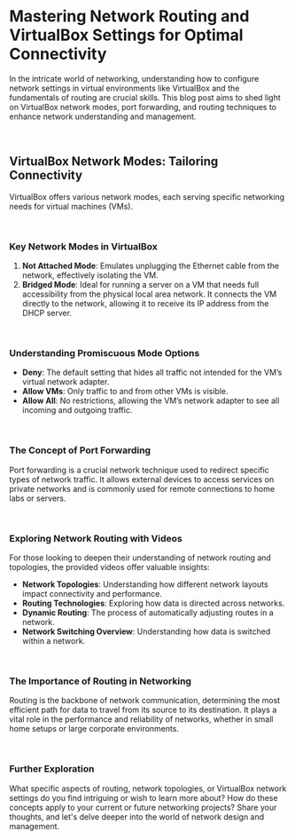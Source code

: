 # Mastering Network Routing and VirtualBox Settings for Optimal Connectivity

In the intricate world of networking, understanding how to configure network settings in virtual environments like VirtualBox and the fundamentals of routing are crucial skills. This blog post aims to shed light on VirtualBox network modes, port forwarding, and routing techniques to enhance network understanding and management.

<br>

## VirtualBox Network Modes: Tailoring Connectivity

VirtualBox offers various network modes, each serving specific networking needs for virtual machines (VMs).

<br>

### Key Network Modes in VirtualBox

1. **Not Attached Mode**: Emulates unplugging the Ethernet cable from the network, effectively isolating the VM.
2. **Bridged Mode**: Ideal for running a server on a VM that needs full accessibility from the physical local area network. It connects the VM directly to the network, allowing it to receive its IP address from the DHCP server.

<br>

### Understanding Promiscuous Mode Options
- **Deny**: The default setting that hides all traffic not intended for the VM’s virtual network adapter.
- **Allow VMs**: Only traffic to and from other VMs is visible.
- **Allow All**: No restrictions, allowing the VM’s network adapter to see all incoming and outgoing traffic.

<br>

### The Concept of Port Forwarding

Port forwarding is a crucial network technique used to redirect specific types of network traffic. It allows external devices to access services on private networks and is commonly used for remote connections to home labs or servers.

<br>

### Exploring Network Routing with Videos

For those looking to deepen their understanding of network routing and topologies, the provided videos offer valuable insights:

- **Network Topologies**: Understanding how different network layouts impact connectivity and performance.
- **Routing Technologies**: Exploring how data is directed across networks.
- **Dynamic Routing**: The process of automatically adjusting routes in a network.
- **Network Switching Overview**: Understanding how data is switched within a network.

<br>

### The Importance of Routing in Networking

Routing is the backbone of network communication, determining the most efficient path for data to travel from its source to its destination. It plays a vital role in the performance and reliability of networks, whether in small home setups or large corporate environments.

<br>

### Further Exploration

What specific aspects of routing, network topologies, or VirtualBox network settings do you find intriguing or wish to learn more about? How do these concepts apply to your current or future networking projects? Share your thoughts, and let's delve deeper into the world of network design and management.

